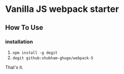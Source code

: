 # Vanilla JS webpack starter

## How To Use

### installation
1. `npm install -g degit`
2. `degit github:shubham-ghuge/webpack-5`

That's it.

